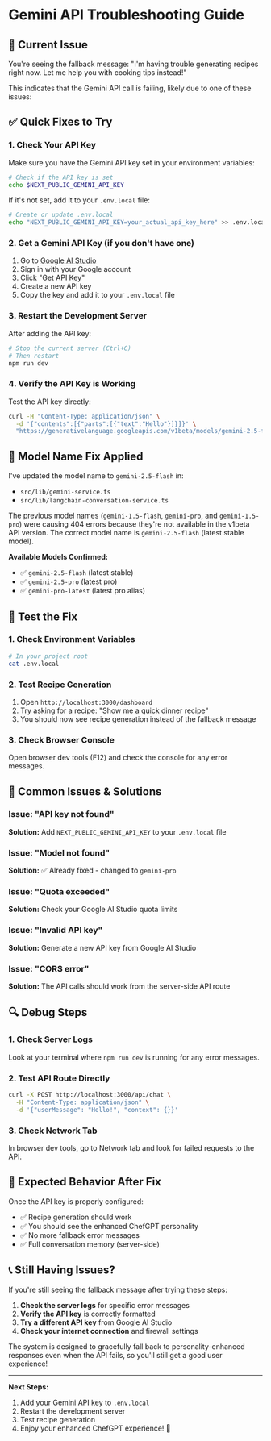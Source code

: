 # Gemini API Troubleshooting Guide

## 🐛 Current Issue
You're seeing the fallback message: "I'm having trouble generating recipes right now. Let me help you with cooking tips instead!"

This indicates that the Gemini API call is failing, likely due to one of these issues:

## ✅ **Quick Fixes to Try**

### 1. **Check Your API Key**
Make sure you have the Gemini API key set in your environment variables:

```bash
# Check if the API key is set
echo $NEXT_PUBLIC_GEMINI_API_KEY
```

If it's not set, add it to your `.env.local` file:
```bash
# Create or update .env.local
echo "NEXT_PUBLIC_GEMINI_API_KEY=your_actual_api_key_here" >> .env.local
```

### 2. **Get a Gemini API Key** (if you don't have one)
1. Go to [Google AI Studio](https://aistudio.google.com/)
2. Sign in with your Google account
3. Click "Get API Key"
4. Create a new API key
5. Copy the key and add it to your `.env.local` file

### 3. **Restart the Development Server**
After adding the API key:
```bash
# Stop the current server (Ctrl+C)
# Then restart
npm run dev
```

### 4. **Verify the API Key is Working**
Test the API key directly:
```bash
curl -H "Content-Type: application/json" \
  -d '{"contents":[{"parts":[{"text":"Hello"}]}]}' \
  "https://generativelanguage.googleapis.com/v1beta/models/gemini-2.5-flash:generateContent?key=YOUR_API_KEY"
```

## 🔧 **Model Name Fix Applied**

I've updated the model name to `gemini-2.5-flash` in:
- `src/lib/gemini-service.ts`
- `src/lib/langchain-conversation-service.ts`

The previous model names (`gemini-1.5-flash`, `gemini-pro`, and `gemini-1.5-pro`) were causing 404 errors because they're not available in the v1beta API version. The correct model name is `gemini-2.5-flash` (latest stable model).

**Available Models Confirmed:**
- ✅ `gemini-2.5-flash` (latest stable)
- ✅ `gemini-2.5-pro` (latest pro)
- ✅ `gemini-pro-latest` (latest pro alias)

## 🧪 **Test the Fix**

### 1. **Check Environment Variables**
```bash
# In your project root
cat .env.local
```

### 2. **Test Recipe Generation**
1. Open `http://localhost:3000/dashboard`
2. Try asking for a recipe: "Show me a quick dinner recipe"
3. You should now see recipe generation instead of the fallback message

### 3. **Check Browser Console**
Open browser dev tools (F12) and check the console for any error messages.

## 🚨 **Common Issues & Solutions**

### **Issue: "API key not found"**
**Solution:** Add `NEXT_PUBLIC_GEMINI_API_KEY` to your `.env.local` file

### **Issue: "Model not found"**
**Solution:** ✅ Already fixed - changed to `gemini-pro`

### **Issue: "Quota exceeded"**
**Solution:** Check your Google AI Studio quota limits

### **Issue: "Invalid API key"**
**Solution:** Generate a new API key from Google AI Studio

### **Issue: "CORS error"**
**Solution:** The API calls should work from the server-side API route

## 🔍 **Debug Steps**

### 1. **Check Server Logs**
Look at your terminal where `npm run dev` is running for any error messages.

### 2. **Test API Route Directly**
```bash
curl -X POST http://localhost:3000/api/chat \
  -H "Content-Type: application/json" \
  -d '{"userMessage": "Hello!", "context": {}}'
```

### 3. **Check Network Tab**
In browser dev tools, go to Network tab and look for failed requests to the API.

## 🎯 **Expected Behavior After Fix**

Once the API key is properly configured:
- ✅ Recipe generation should work
- ✅ You should see the enhanced ChefGPT personality
- ✅ No more fallback error messages
- ✅ Full conversation memory (server-side)

## 📞 **Still Having Issues?**

If you're still seeing the fallback message after trying these steps:

1. **Check the server logs** for specific error messages
2. **Verify the API key** is correctly formatted
3. **Try a different API key** from Google AI Studio
4. **Check your internet connection** and firewall settings

The system is designed to gracefully fall back to personality-enhanced responses even when the API fails, so you'll still get a good user experience!

---

**Next Steps:**
1. Add your Gemini API key to `.env.local`
2. Restart the development server
3. Test recipe generation
4. Enjoy your enhanced ChefGPT experience! 🚀
